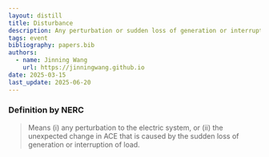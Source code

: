 ```yaml
---
layout: distill
title: Disturbance
description: Any perturbation or sudden loss of generation or interruption of load.
tags: event
bibliography: papers.bib
authors:
  - name: Jinning Wang
    url: https://jinningwang.github.io
date: 2025-03-15
last_update: 2025-06-20
---
```


### Definition by NERC

> Means (i) any perturbation to the electric system, or (ii) the unexpected change in ACE that is caused by the sudden loss of generation or interruption of load.
